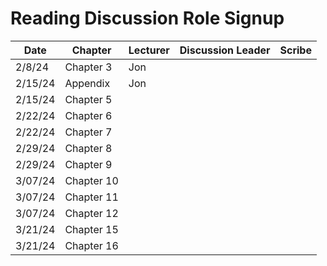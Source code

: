 # Reading Discussion Role Signup

| Date    | Chapter    | Lecturer  | Discussion Leader | Scribe    |
| ------- | ---------- | --------- | ----------------- | --------- |
| 2/8/24  | Chapter 3  |     Jon   |                   |           |
| 2/15/24 | Appendix   |     Jon   |                   |           |
| 2/15/24 | Chapter 5  |           |                   |           |
| 2/22/24 | Chapter 6  |           |                   |           |
| 2/22/24 | Chapter 7  |           |                   |        |
| 2/29/24 | Chapter 8  |           |              |      |
| 2/29/24 | Chapter 9  |           |                   |     |
| 3/07/24 | Chapter 10 |           |                |      |
| 3/07/24 | Chapter 11 |           |              |   |
| 3/07/24 | Chapter 12 |           |            |  |
| 3/21/24 | Chapter 15 |           |              |      |
| 3/21/24 | Chapter 16 |           |                   |    |
